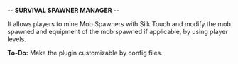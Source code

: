 **-- SURVIVAL SPAWNER MANAGER --**

It allows players to mine Mob Spawners with Silk Touch and modify the mob spawned and equipment of the mob spawned if applicable, by using player levels.

**To-Do:** Make the plugin customizable by config files.
